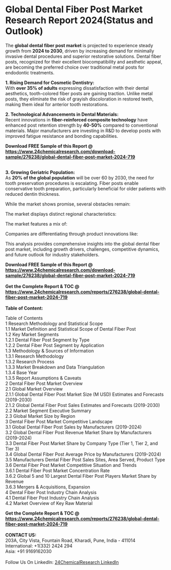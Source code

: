 <h1>Global Dental Fiber Post Market Research Report 2024(Status and Outlook)</h1><p>The <strong>global dental fiber post market</strong> is projected to experience steady growth from <strong>2024 to 2030</strong>, driven by increasing demand for minimally invasive dental procedures and superior restorative solutions. Dental fiber posts, recognized for their excellent biocompatibility and aesthetic appeal, are becoming the preferred choice over traditional metal posts for endodontic treatments.</p><p><strong>1. Rising Demand for Cosmetic Dentistry:</strong><br>
With <strong>over 35% of adults</strong> expressing dissatisfaction with their dental aesthetics, tooth-colored fiber posts are gaining traction. Unlike metal posts, they eliminate the risk of grayish discoloration in restored teeth, making them ideal for anterior tooth restorations.</p><p><strong>2. Technological Advancements in Dental Materials:</strong><br>
Recent innovations in <strong>fiber-reinforced composite technology</strong> have enhanced post retention strength by <strong>40-50%</strong> compared to conventional materials. Major manufacturers are investing in R&amp;D to develop posts with improved fatigue resistance and bonding capabilities.</p><div><b>Download FREE Sample of this Report @ 
            <a href="https://www.24chemicalresearch.com/download-sample/276238/global-dental-fiber-post-market-2024-719">
            https://www.24chemicalresearch.com/download-sample/276238/global-dental-fiber-post-market-2024-719</a></b></div><br><p><strong>3. Growing Geriatric Population:</strong><br>
As <strong>20% of the global population</strong> will be over 60 by 2030, the need for tooth preservation procedures is escalating. Fiber posts enable conservative tooth preparation, particularly beneficial for older patients with reduced dentin thickness.</p><p>While the market shows promise, several obstacles remain:</p><p>The market displays distinct regional characteristics:</p><p>The market features a mix of:</p><p>Companies are differentiating through product innovations like:</p><p>This analysis provides comprehensive insights into the global dental fiber post market, including growth drivers, challenges, competitive dynamics, and future outlook for industry stakeholders.</p><div><b>Download FREE Sample of this Report @ 
            <a href="https://www.24chemicalresearch.com/download-sample/276238/global-dental-fiber-post-market-2024-719">
            https://www.24chemicalresearch.com/download-sample/276238/global-dental-fiber-post-market-2024-719</a></b></div><br><div><b>Get the Complete Report & TOC @ 
            <a href="https://www.24chemicalresearch.com/reports/276238/global-dental-fiber-post-market-2024-719">
            https://www.24chemicalresearch.com/reports/276238/global-dental-fiber-post-market-2024-719</a></b></div><br>
            <b>Table of Content:</b><p>Table of Contents<br />
1 Research Methodology and Statistical Scope<br />
1.1 Market Definition and Statistical Scope of Dental Fiber Post<br />
1.2 Key Market Segments<br />
1.2.1 Dental Fiber Post Segment by Type<br />
1.2.2 Dental Fiber Post Segment by Application<br />
1.3 Methodology & Sources of Information<br />
1.3.1 Research Methodology<br />
1.3.2 Research Process<br />
1.3.3 Market Breakdown and Data Triangulation<br />
1.3.4 Base Year<br />
1.3.5 Report Assumptions & Caveats<br />
2 Dental Fiber Post Market Overview<br />
2.1 Global Market Overview<br />
2.1.1 Global Dental Fiber Post Market Size (M USD) Estimates and Forecasts (2019-2030)<br />
2.1.2 Global Dental Fiber Post Sales Estimates and Forecasts (2019-2030)<br />
2.2 Market Segment Executive Summary<br />
2.3 Global Market Size by Region<br />
3 Dental Fiber Post Market Competitive Landscape<br />
3.1 Global Dental Fiber Post Sales by Manufacturers (2019-2024)<br />
3.2 Global Dental Fiber Post Revenue Market Share by Manufacturers (2019-2024)<br />
3.3 Dental Fiber Post Market Share by Company Type (Tier 1, Tier 2, and Tier 3)<br />
3.4 Global Dental Fiber Post Average Price by Manufacturers (2019-2024)<br />
3.5 Manufacturers Dental Fiber Post Sales Sites, Area Served, Product Type<br />
3.6 Dental Fiber Post Market Competitive Situation and Trends<br />
3.6.1 Dental Fiber Post Market Concentration Rate<br />
3.6.2 Global 5 and 10 Largest Dental Fiber Post Players Market Share by Revenue<br />
3.6.3 Mergers & Acquisitions, Expansion<br />
4 Dental Fiber Post Industry Chain Analysis<br />
4.1 Dental Fiber Post Industry Chain Analysis<br />
4.2 Market Overview of Key Raw Material</p><div><b>Get the Complete Report & TOC @ 
            <a href="https://www.24chemicalresearch.com/reports/276238/global-dental-fiber-post-market-2024-719">
            https://www.24chemicalresearch.com/reports/276238/global-dental-fiber-post-market-2024-719</a></b></div><br><b>CONTACT US:</b><br>
            203A, City Vista, Fountain Road, Kharadi, Pune, India - 411014<br>
            International: +1(332) 2424 294<br>
            Asia: +91 9169162030 <br><br>
            Follow Us On LinkedIn: <a href="https://www.linkedin.com/company/24chemicalresearch/">24ChemicalResearch LinkedIn</a>